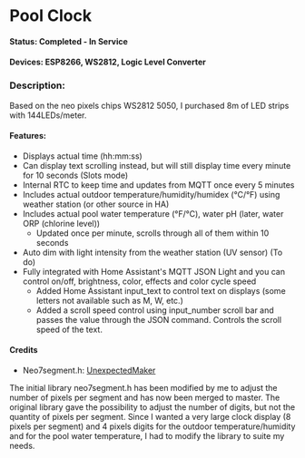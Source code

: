 # Pool Clock #

#### Status: Completed - In Service ####

#### Devices: ESP8266, WS2812, Logic Level Converter ####

### Description: ###
Based on the neo pixels chips WS2812 5050, I purchased 8m of LED strips with 144LEDs/meter.

#### Features: ####

- Displays actual time (hh:mm:ss)
- Can display text scrolling instead, but will still display time every minute for 10 seconds (Slots mode)
- Internal RTC to keep time and updates from MQTT once every 5 minutes
- Includes actual outdoor temperature/humidity/humidex (°C/°F) using weather station (or other source in HA)
- Includes actual pool water temperature (°F/°C), water pH (later, water ORP (chlorine level))
    - Updated once per minute, scrolls through all of them within 10 seconds
- Auto dim with light intensity from the weather station (UV sensor) (To do)
- Fully integrated with Home Assistant's MQTT JSON Light and you can control on/off, brightness, color, effects and color cycle speed
    - Added Home Assistant input_text to control text on displays (some letters not available such as M, W, etc.)
    - Added a scroll speed control using input_number scroll bar and passes the value through the JSON command. Controls the scroll speed of the text.

#### Credits
- Neo7segment.h:   [UnexpectedMaker](https://github.com/UnexpectedMaker/Neo7Segment)

The initial library neo7segment.h has been modified by me to adjust the number of pixels per segment and has now been merged to master. The original library gave the possibility to adjust the number of digits, but not the quantity of pixels per segment. Since I wanted a very large clock display (8 pixels per segment) and 4 pixels digits for the outdoor temperature/humidity and for the pool water temperature, I had to modify the library to suite my needs.
